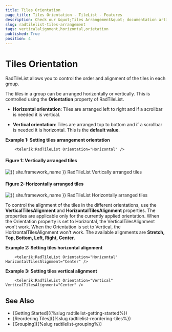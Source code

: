 ```yaml
---
title: Tiles Orientation
page_title: Tiles Orientation - TileList - Features
description: Check our &quot;Tiles Arrangement&quot; documentation article for the RadTileList {{ site.framework_name }} control.
slug: radtilelist-tiles-arrangement
tags: verticalalignment,horizontal,orietation
published: True
position: 4
---
```


# Tiles Orientation

RadTileList allows you to control the order and alignment of the tiles in each group.

The tiles in a group can be arranged horizontally or vertically. This is controlled using the __Orientation__ property of RadTileList.

* __Horizontal orientation__: Tiles are arranged left to right and if a scrollbar is needed it is vertical.

* __Vertical orientation__: Tiles are arranged top to bottom and if a scrollbar is needed it is horizontal. This is the __default value__.

__Example 1: Setting tiles arrangement orientation__
```XAML
	<telerik:RadTileList Orientation="Horizontal" />
```

#### Figure 1: Vertically arranged tiles
![{{ site.framework_name }} RadTileList Vertically arranged tiles](images/radtilelist-tiles-arrangement-0.png)

#### Figure 2: Horizontally arranged tiles
![{{ site.framework_name }} RadTileList Horizontally arranged tiles](images/radtilelist-tiles-arrangement-1.png)

To control the alignment of the tiles in the different orientations, use the __VerticalTilesAlignment__ and __HorizontalTilesAlignment__ properties. The properties are applicable only for the currently applied orientation. When the Orientation property is set to Horizontal, the VerticalTilesAlignment won't work. When the Orientation is set to Vertical, the HorizontalTilesAlignment won't work. The available alignments are __Stretch, Top, Bottom, Left, Right, Center__.

__Example 2: Setting tiles horizontal alignment__
```XAML
	<telerik:RadTileList Orientation="Horizontal" HorizontalTilesAlignment="Center" />
```

__Example 3: Setting tiles vertical alignment__
```XAML
	<telerik:RadTileList Orientation="Vertical" VerticalTilesAlignment="Center" />
```

## See Also
* [Getting Started]({%slug radtilelist-getting-started%})
* [Reordering Tiles]({%slug radtilelist-reordering-tiles%})
* [Grouping]({%slug radtilelist-grouping%})
      
